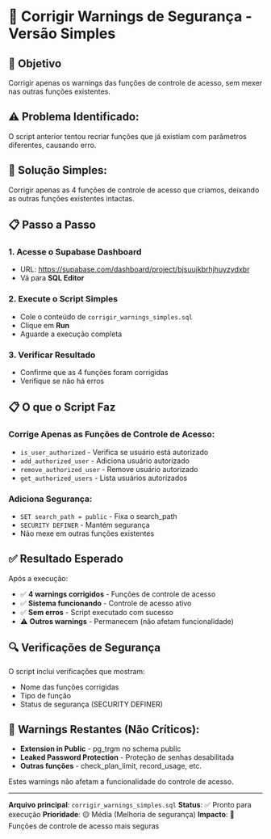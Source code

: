 # 🔐 Corrigir Warnings de Segurança - Versão Simples

## 🎯 **Objetivo**
Corrigir apenas os warnings das funções de controle de acesso, sem mexer nas outras funções existentes.

## ⚠️ **Problema Identificado:**
O script anterior tentou recriar funções que já existiam com parâmetros diferentes, causando erro.

## 🔧 **Solução Simples:**
Corrigir apenas as 4 funções de controle de acesso que criamos, deixando as outras funções existentes intactas.

## 📋 **Passo a Passo**

### 1. Acesse o Supabase Dashboard
- URL: https://supabase.com/dashboard/project/bjsuujkbrhjhuyzydxbr
- Vá para **SQL Editor**

### 2. Execute o Script Simples
- Cole o conteúdo de `corrigir_warnings_simples.sql`
- Clique em **Run**
- Aguarde a execução completa

### 3. Verificar Resultado
- Confirme que as 4 funções foram corrigidas
- Verifique se não há erros

## 📋 **O que o Script Faz**

### **Corrige Apenas as Funções de Controle de Acesso:**
- `is_user_authorized` - Verifica se usuário está autorizado
- `add_authorized_user` - Adiciona usuário autorizado
- `remove_authorized_user` - Remove usuário autorizado
- `get_authorized_users` - Lista usuários autorizados

### **Adiciona Segurança:**
- `SET search_path = public` - Fixa o search_path
- `SECURITY DEFINER` - Mantém segurança
- Não mexe em outras funções existentes

## ✅ **Resultado Esperado**

Após a execução:
- ✅ **4 warnings corrigidos** - Funções de controle de acesso
- ✅ **Sistema funcionando** - Controle de acesso ativo
- ✅ **Sem erros** - Script executado com sucesso
- ⚠️ **Outros warnings** - Permanecem (não afetam funcionalidade)

## 🔍 **Verificações de Segurança**

O script inclui verificações que mostram:
- Nome das funções corrigidas
- Tipo de função
- Status de segurança (SECURITY DEFINER)

## 🚨 **Warnings Restantes (Não Críticos):**
- **Extension in Public** - pg_trgm no schema public
- **Leaked Password Protection** - Proteção de senhas desabilitada
- **Outras funções** - check_plan_limit, record_usage, etc.

Estes warnings não afetam a funcionalidade do controle de acesso.

---

**Arquivo principal**: `corrigir_warnings_simples.sql`
**Status**: ✅ Pronto para execução
**Prioridade**: 🟡 Média (Melhoria de segurança)
**Impacto**: 🔐 Funções de controle de acesso mais seguras
